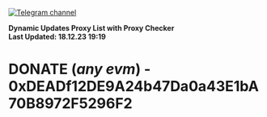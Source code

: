[![Telegram channel](https://img.shields.io/endpoint?url=https://runkit.io/damiankrawczyk/telegram-badge/branches/master?url=https://t.me/n4z4v0d)](https://t.me/n4z4v0d) 

**Dynamic Updates Proxy List with Proxy Checker**  
**Last Updated: 18.12.23 19:19**

# DONATE (_any evm_) - 0xDEADf12DE9A24b47Da0a43E1bA70B8972F5296F2

